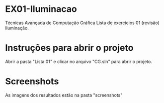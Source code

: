 # EX01-Iluminacao
Técnicas Avançada de Computação Gráfica Lista de exercicios 01 (revisão) Iluminação.

# Instruções para abrir o projeto
Abrir a pasta "Lista 01" e clicar no arquivo "CG.sln" para abrir o projeto.

# Screenshots
As imagens dos resultados estão na pasta "screenshots"
